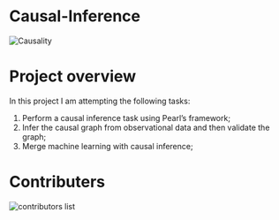 # Causal-Inference

![Causality](https://www.dreamstime.com/causality-text-green-grungy-round-vintage-stamp-causality-text-green-grungy-round-stamp-image230289570)

# Project overview

In this project I am attempting the following tasks:

1. Perform a causal inference task using Pearl’s framework;
2. Infer the causal graph from observational data and then validate the graph;
3. Merge machine learning with causal inference;

# Contributers 
![contributors list](https://contrib.rocks/image?repo=https://github.com/nardoshood/Causal-Inference)